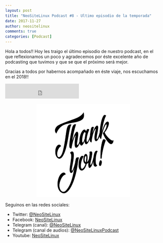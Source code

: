 ```yaml
---
layout: post
title: "NeoSiteLinux Podcast #8 - Ultimo episodio de la temporada"
date: 2017-11-27
author: neositelinux
comments: true
categories: [Podcast]
---
```


Hola a todos!! Hoy les traigo el último episodio de nuestro podcast, en el que reflexionamos un poco y agradecemos por éste excelente año de podcasting que tuvimos y que se que el próximo será mejor.

Gracias a todos por habernos acompañado en éste viaje, nos escuchamos en el 2018!!

<iframe width="238" height="48" frameborder="0" allowfullscreen="" scrolling="no" src="https://ar.ivoox.com/es/player_ek_22303078_2_1.html?data=k5egkpiUe5mhhpywj5aYaZS1lp6ah5yncZOhhpywj5WRaZi3jpWah5ynca_Z0LjW1sqwrc_p2ZC90cnHpdTojJedk5yPcYyZk5iljZKPmc3oytLcjcrUrdTjxc7cjcnJb83VjJKSmaiRksbjs8bbycrWcYarpJKh&"></iframe>

<p align="center">
<img src="/images/thanks.jpg" width="300" height="300" alt="_Logo">
</p>

Seguinos en las redes sociales:
* Twitter: [@NeoSiteLinux](https://twitter.com/neositelinux)
* Facebook: [NeoSiteLinux](https://facebook.com/neositelinux)
* Telegram (canal): [@NeoSiteLinux](https://t.me/neositelinux)
* Telegram (canal de audios): [@NeoSiteLinuxPodcast](https://t.me/neositelinuxpodcast)
* Youtube: [NeoSiteLinux](https://www.youtube.com/user/neositelinux)